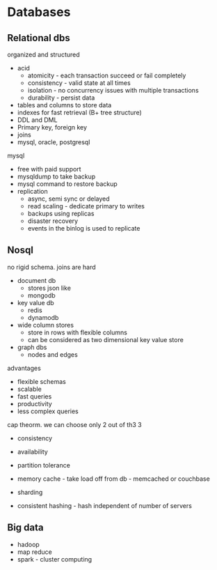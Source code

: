 # Databases

## Relational dbs

organized and structured

* acid
  - atomicity - each transaction succeed or fail completely
  - consistency - valid state at all times
  - isolation - no concurrency issues with multiple transactions
  - durability - persist data
* tables and columns to store data
* indexes for fast retrieval (B+ tree structure)
* DDL and DML
* Primary key, foreign key
* joins
* mysql, oracle, postgresql


mysql
* free with paid support
* mysqldump to take backup
* mysql command to restore backup
* replication
  - async, semi sync or delayed
  - read scaling - dedicate primary to writes
  - backups using replicas
  - disaster recovery
  - events in the binlog is used to replicate


## Nosql

no rigid schema. joins are hard

* document db
  - stores json like
  - mongodb
* key value db
  - redis
  - dynamodb
* wide column stores
  - store in rows with flexible columns
  - can be considered as two dimensional key value store
* graph dbs
  - nodes and edges


advantages
* flexible schemas
* scalable
* fast queries
* productivity
* less complex queries

cap theorm. we can choose only 2 out of th3 3
* consistency
* availability
* partition tolerance


* memory cache - take load off from db - memcached or couchbase
* sharding
* consistent hashing - hash independent of number of servers

## Big data

* hadoop
* map reduce
* spark - cluster computing
